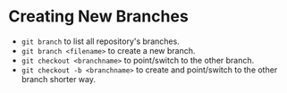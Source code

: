 # Creating New Branches

- `git branch` to list all repository's branches.
- `git branch <filename>` to create a new branch.
- `git checkout <branchname>` to point/switch to the other branch.
- `git checkout -b <branchname>` to create and point/switch to the other branch shorter way.
